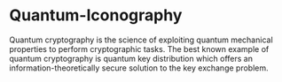 # Quantum-Iconography
Quantum cryptography is the science of exploiting quantum mechanical properties to perform cryptographic tasks. The best known example of quantum cryptography is quantum key distribution which offers an information-theoretically secure solution to the key exchange problem.
